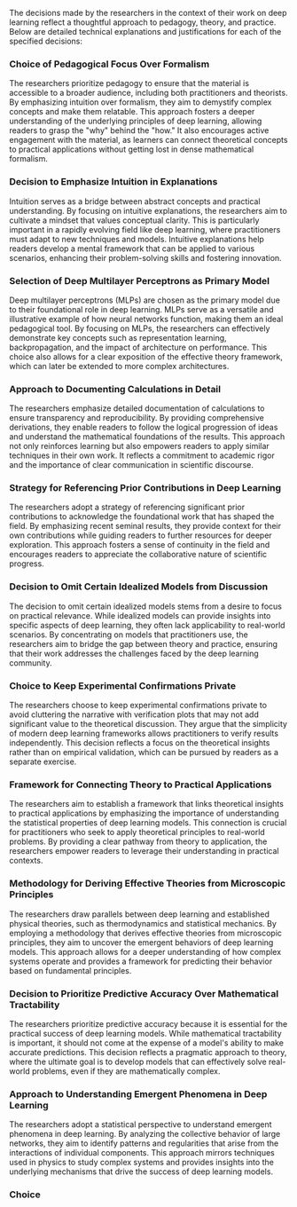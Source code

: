 The decisions made by the researchers in the context of their work on deep learning reflect a thoughtful approach to pedagogy, theory, and practice. Below are detailed technical explanations and justifications for each of the specified decisions:

### Choice of Pedagogical Focus Over Formalism
The researchers prioritize pedagogy to ensure that the material is accessible to a broader audience, including both practitioners and theorists. By emphasizing intuition over formalism, they aim to demystify complex concepts and make them relatable. This approach fosters a deeper understanding of the underlying principles of deep learning, allowing readers to grasp the "why" behind the "how." It also encourages active engagement with the material, as learners can connect theoretical concepts to practical applications without getting lost in dense mathematical formalism.

### Decision to Emphasize Intuition in Explanations
Intuition serves as a bridge between abstract concepts and practical understanding. By focusing on intuitive explanations, the researchers aim to cultivate a mindset that values conceptual clarity. This is particularly important in a rapidly evolving field like deep learning, where practitioners must adapt to new techniques and models. Intuitive explanations help readers develop a mental framework that can be applied to various scenarios, enhancing their problem-solving skills and fostering innovation.

### Selection of Deep Multilayer Perceptrons as Primary Model
Deep multilayer perceptrons (MLPs) are chosen as the primary model due to their foundational role in deep learning. MLPs serve as a versatile and illustrative example of how neural networks function, making them an ideal pedagogical tool. By focusing on MLPs, the researchers can effectively demonstrate key concepts such as representation learning, backpropagation, and the impact of architecture on performance. This choice also allows for a clear exposition of the effective theory framework, which can later be extended to more complex architectures.

### Approach to Documenting Calculations in Detail
The researchers emphasize detailed documentation of calculations to ensure transparency and reproducibility. By providing comprehensive derivations, they enable readers to follow the logical progression of ideas and understand the mathematical foundations of the results. This approach not only reinforces learning but also empowers readers to apply similar techniques in their own work. It reflects a commitment to academic rigor and the importance of clear communication in scientific discourse.

### Strategy for Referencing Prior Contributions in Deep Learning
The researchers adopt a strategy of referencing significant prior contributions to acknowledge the foundational work that has shaped the field. By emphasizing recent seminal results, they provide context for their own contributions while guiding readers to further resources for deeper exploration. This approach fosters a sense of continuity in the field and encourages readers to appreciate the collaborative nature of scientific progress.

### Decision to Omit Certain Idealized Models from Discussion
The decision to omit certain idealized models stems from a desire to focus on practical relevance. While idealized models can provide insights into specific aspects of deep learning, they often lack applicability to real-world scenarios. By concentrating on models that practitioners use, the researchers aim to bridge the gap between theory and practice, ensuring that their work addresses the challenges faced by the deep learning community.

### Choice to Keep Experimental Confirmations Private
The researchers choose to keep experimental confirmations private to avoid cluttering the narrative with verification plots that may not add significant value to the theoretical discussion. They argue that the simplicity of modern deep learning frameworks allows practitioners to verify results independently. This decision reflects a focus on the theoretical insights rather than on empirical validation, which can be pursued by readers as a separate exercise.

### Framework for Connecting Theory to Practical Applications
The researchers aim to establish a framework that links theoretical insights to practical applications by emphasizing the importance of understanding the statistical properties of deep learning models. This connection is crucial for practitioners who seek to apply theoretical principles to real-world problems. By providing a clear pathway from theory to application, the researchers empower readers to leverage their understanding in practical contexts.

### Methodology for Deriving Effective Theories from Microscopic Principles
The researchers draw parallels between deep learning and established physical theories, such as thermodynamics and statistical mechanics. By employing a methodology that derives effective theories from microscopic principles, they aim to uncover the emergent behaviors of deep learning models. This approach allows for a deeper understanding of how complex systems operate and provides a framework for predicting their behavior based on fundamental principles.

### Decision to Prioritize Predictive Accuracy Over Mathematical Tractability
The researchers prioritize predictive accuracy because it is essential for the practical success of deep learning models. While mathematical tractability is important, it should not come at the expense of a model's ability to make accurate predictions. This decision reflects a pragmatic approach to theory, where the ultimate goal is to develop models that can effectively solve real-world problems, even if they are mathematically complex.

### Approach to Understanding Emergent Phenomena in Deep Learning
The researchers adopt a statistical perspective to understand emergent phenomena in deep learning. By analyzing the collective behavior of large networks, they aim to identify patterns and regularities that arise from the interactions of individual components. This approach mirrors techniques used in physics to study complex systems and provides insights into the underlying mechanisms that drive the success of deep learning models.

### Choice